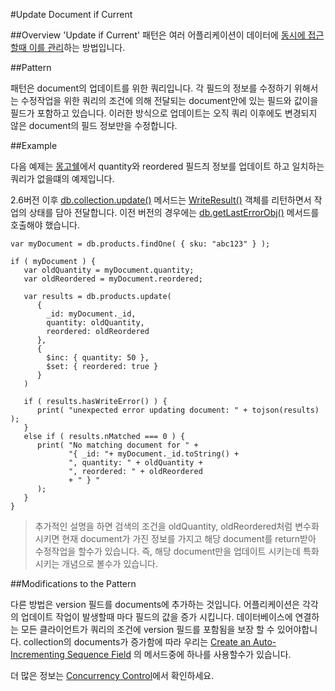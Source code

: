 #Update Document if Current

##Overview
'Update if Current' 패턴은 여러 어플리케이션이 데이터에 [동시에 접근할때 이를 관리](http://docs.mongodb.org/manual/core/write-operations-atomicity/#concurrency-control)하는 방법입니다.

##Pattern

패턴은 document의 업데이트를 위한 쿼리입니다. 각 필드의 정보를 수정하기 위해서는 수정작업을 위한 쿼리의 조건에 의해 전달되는 document안에 있는 필드와 값이을 필드가 포함하고 있습니다. 이러한 방식으로 업데이트는 오직 쿼리 이후에도 변경되지 않은 document의 필드 정보만을 수정합니다.


##Example

다음 예제는 [몽고쉘](http://docs.mongodb.org/manual/reference/program/mongo/#bin.mongo)에서 quantity와 reordered 필드즤 정보를 업데이트 하고 일치하는 쿼리가 없을떄의 예제입니다.

2.6버전 이후
[db.collection.update()](http://docs.mongodb.org/manual/reference/method/db.collection.update/#db.collection.update) 메서드는 [WriteResult()](http://docs.mongodb.org/manual/reference/method/WriteResult/#WriteResult) 객체를 리턴하면서 작업의 상태를 담아 전달합니다. 이전 버전의 경우에는 [db.getLastErrorObj()](http://docs.mongodb.org/manual/reference/method/db.getLastErrorObj/#db.getLastErrorObj) 메서드를 호출해야 했습니다.

```
var myDocument = db.products.findOne( { sku: "abc123" } );

if ( myDocument ) {
   var oldQuantity = myDocument.quantity;
   var oldReordered = myDocument.reordered;

   var results = db.products.update(
      {
        _id: myDocument._id,
        quantity: oldQuantity,
        reordered: oldReordered
      },
      {
        $inc: { quantity: 50 },
        $set: { reordered: true }
      }
   )

   if ( results.hasWriteError() ) {
      print( "unexpected error updating document: " + tojson(results) );
   }
   else if ( results.nMatched === 0 ) {
      print( "No matching document for " +
             "{ _id: "+ myDocument._id.toString() +
             ", quantity: " + oldQuantity +
             ", reordered: " + oldReordered
             + " } "
      );
   }
}
```
> 추가적인 설명을 하면 검색의 조건을 oldQuantity, oldReordered처럼 변수화 시키면 현재 document가 가진 정보를 가지고 해당 document를 return받아 수정작업을 할수가 있습니다. 즉, 해당 document만을 업데이트 시키는데 특화시키는 개념으로 볼수가 있습니다.

##Modifications to the Pattern

다른 방법은 version 필드를 documents에 추가하는 것입니다. 어플리케이션은 각각의 업데이트 작업이 발생할때 마다 필드의 값을 증가 시킵니다. 데이터베이스에 연결하는 모든 클라이언트가 쿼리의  조건에 version 필드를 포함됨을 보장 할 수 있어야합니다. collection의 documents가 증가함에 따라 우리는  [Create an Auto-Incrementing Sequence Field](http://docs.mongodb.org/manual/tutorial/create-an-auto-incrementing-field/) 의 메서드중에 하나를 사용할수가 있습니다.

더 많은 정보는 [Concurrency Control](http://docs.mongodb.org/manual/core/write-operations-atomicity/#concurrency-control)에서 확인하세요.